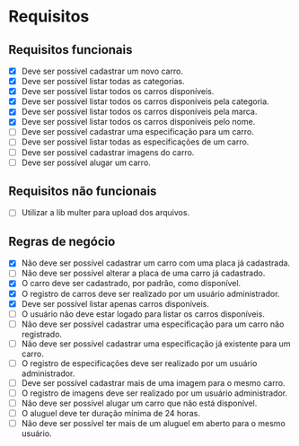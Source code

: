 # Requisitos

## Requisitos funcionais

- [x] Deve ser possível cadastrar um novo carro.
- [x] Deve ser possível listar todas as categorias.
- [x] Deve ser possível listar todos os carros disponíveis.
- [x] Deve ser possível listar todos os carros disponíveis pela categoria.
- [x] Deve ser possível listar todos os carros disponíveis pela marca.
- [x] Deve ser possível listar todos os carros disponíveis pelo nome.
- [ ] Deve ser possível cadastrar uma especificação para um carro.
- [ ] Deve ser possível listar todas as especificações de um carro.
- [ ] Deve ser possível cadastrar imagens do carro.
- [ ] Deve ser possível alugar um carro.

## Requisitos não funcionais

- [ ] Utilizar a lib multer para upload dos arquivos.

## Regras de negócio

- [x] Não deve ser possível cadastrar um carro com uma placa já cadastrada.
- [ ] Não deve ser possível alterar a placa de uma carro já cadastrado.
- [x] O carro deve ser cadastrado, por padrão, como disponível.
- [x] O registro de carros deve ser realizado por um usuário administrador.
- [x] Deve ser possível listar apenas carros disponíveis.
- [ ] O usuário não deve estar logado para listar os carros disponíveis.
- [ ] Não deve ser possível cadastrar uma especificação para um carro não registrado.
- [ ] Não deve ser possível cadastrar uma especificação já existente para um carro.
- [ ] O registro de especificações deve ser realizado por um usuário administrador.
- [ ] Deve ser possível cadastrar mais de uma imagem para o mesmo carro.
- [ ] O registro de imagens deve ser realizado por um usuário administrador.
- [ ] Não deve ser possível alugar um carro que não está disponível.
- [ ] O aluguel deve ter duração mínima de 24 horas.
- [ ] Não deve ser possível ter mais de um aluguel em aberto para o mesmo usuário.
